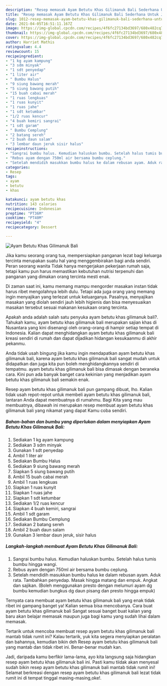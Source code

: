 ```yaml
---
description: "Resep memasak Ayam Betutu Khas Gilimanuk Bali Sederhana Untuk Jualan"
title: "Resep memasak Ayam Betutu Khas Gilimanuk Bali Sederhana Untuk Jualan"
slug: 1012-resep-memasak-ayam-betutu-khas-gilimanuk-bali-sederhana-untuk-jualan
date: 2021-04-05T16:51:11.167Z
image: https://img-global.cpcdn.com/recipes/4f6fc27134bd3697/680x482cq70/ayam-betutu-khas-gilimanuk-bali-foto-resep-utama.jpg
thumbnail: https://img-global.cpcdn.com/recipes/4f6fc27134bd3697/680x482cq70/ayam-betutu-khas-gilimanuk-bali-foto-resep-utama.jpg
cover: https://img-global.cpcdn.com/recipes/4f6fc27134bd3697/680x482cq70/ayam-betutu-khas-gilimanuk-bali-foto-resep-utama.jpg
author: Harriet Mathis
ratingvalue: 4.4
reviewcount: 15
recipeingredient:
- "1 kg ayam kampung"
- "3 sdm minyak"
- "1 sdt penyedap"
- "1 liter air"
- " Bumbu Halus"
- "9 siung bawang merah"
- "5 siung bawang putih"
- "15 buah cabai merah"
- "1 ruas lengkuas"
- "1 ruas kunyit"
- "1 ruas jahe"
- "1 sdt ketumbar"
- "1/2 ruas kencur"
- "4 buah kemiri sangrai"
- "1 sdt garam"
- " Bumbu Cemplung"
- "2 batang sereh"
- "2 buah daun salam"
- "3 lembar daun jeruk sisir halus"
recipeinstructions:
- "Sangrai bumbu halus. Kemudian haluskan bumbu. Setelah halus tumis bumbu hingga wangi."
- "Rebus ayam dengan 750ml air bersama bumbu ceplung."
- "Setelah mendidih masukkan bumbu halus ke dalam rebusan ayam. Aduk rata. Tambahkan penyedap. Masak hingga matang dan empuk. Angkat dan sajikan. (Boleh menggunakan presto dengan melumuri ayam dg bumbu kemudian bungkus dg daun pisang dan presto hingga empuk)"
categories:
- Resep
tags:
- ayam
- betutu
- khas

katakunci: ayam betutu khas 
nutrition: 143 calories
recipecuisine: Indonesian
preptime: "PT36M"
cooktime: "PT40M"
recipeyield: "4"
recipecategory: Dessert

---
```



![Ayam Betutu Khas Gilimanuk Bali](https://img-global.cpcdn.com/recipes/4f6fc27134bd3697/680x482cq70/ayam-betutu-khas-gilimanuk-bali-foto-resep-utama.jpg)

Jika kamu seorang orang tua, mempersiapkan panganan lezat bagi keluarga tercinta merupakan suatu hal yang menggembirakan bagi anda sendiri. Peran seorang  wanita Tidak hanya mengerjakan pekerjaan rumah saja, tetapi kamu pun harus memastikan kebutuhan nutrisi terpenuhi dan panganan yang dimakan orang tercinta mesti enak.

Di zaman  saat ini, kamu memang mampu mengorder masakan instan tidak harus ribet mengolahnya lebih dulu. Tetapi ada juga orang yang memang ingin menyajikan yang terlezat untuk keluarganya. Pasalnya, menyajikan masakan yang diolah sendiri jauh lebih higienis dan bisa menyesuaikan masakan tersebut sesuai makanan kesukaan orang tercinta. 



Apakah anda adalah salah satu penyuka ayam betutu khas gilimanuk bali?. Tahukah kamu, ayam betutu khas gilimanuk bali merupakan sajian khas di Nusantara yang kini disenangi oleh orang-orang di hampir setiap tempat di Indonesia. Kalian dapat menghidangkan ayam betutu khas gilimanuk bali kreasi sendiri di rumah dan dapat dijadikan hidangan kesukaanmu di akhir pekanmu.

Anda tidak usah bingung jika kamu ingin mendapatkan ayam betutu khas gilimanuk bali, karena ayam betutu khas gilimanuk bali sangat mudah untuk didapatkan dan juga kita pun boleh menghidangkannya sendiri di tempatmu. ayam betutu khas gilimanuk bali bisa dimasak dengan beraneka cara. Kini pun ada banyak banget cara kekinian yang menjadikan ayam betutu khas gilimanuk bali semakin enak.

Resep ayam betutu khas gilimanuk bali pun gampang dibuat, lho. Kalian tidak usah repot-repot untuk membeli ayam betutu khas gilimanuk bali, lantaran Anda dapat membuatnya di rumahmu. Bagi Kita yang mau membuatnya, dibawah ini merupakan resep membuat ayam betutu khas gilimanuk bali yang nikamat yang dapat Kamu coba sendiri.

<!--inarticleads1-->

##### Bahan-bahan dan bumbu yang diperlukan dalam menyiapkan Ayam Betutu Khas Gilimanuk Bali:

1. Sediakan 1 kg ayam kampung
1. Sediakan 3 sdm minyak
1. Gunakan 1 sdt penyedap
1. Ambil 1 liter air
1. Sediakan  Bumbu Halus
1. Sediakan 9 siung bawang merah
1. Siapkan 5 siung bawang putih
1. Ambil 15 buah cabai merah
1. Ambil 1 ruas lengkuas
1. Siapkan 1 ruas kunyit
1. Siapkan 1 ruas jahe
1. Siapkan 1 sdt ketumbar
1. Sediakan 1/2 ruas kencur
1. Siapkan 4 buah kemiri, sangrai
1. Ambil 1 sdt garam
1. Sediakan  Bumbu Cemplung
1. Sediakan 2 batang sereh
1. Ambil 2 buah daun salam
1. Gunakan 3 lembar daun jeruk, sisir halus




<!--inarticleads2-->

##### Langkah-langkah membuat Ayam Betutu Khas Gilimanuk Bali:

1. Sangrai bumbu halus. Kemudian haluskan bumbu. Setelah halus tumis bumbu hingga wangi.
1. Rebus ayam dengan 750ml air bersama bumbu ceplung.
1. Setelah mendidih masukkan bumbu halus ke dalam rebusan ayam. Aduk rata. Tambahkan penyedap. Masak hingga matang dan empuk. Angkat dan sajikan. (Boleh menggunakan presto dengan melumuri ayam dg bumbu kemudian bungkus dg daun pisang dan presto hingga empuk)




Ternyata cara membuat ayam betutu khas gilimanuk bali yang enak tidak ribet ini gampang banget ya! Kalian semua bisa mencobanya. Cara buat ayam betutu khas gilimanuk bali Sangat sesuai banget buat kalian yang baru akan belajar memasak maupun juga bagi kamu yang sudah lihai dalam memasak.

Tertarik untuk mencoba membuat resep ayam betutu khas gilimanuk bali mantab tidak rumit ini? Kalau tertarik, yuk kita segera menyiapkan peralatan dan bahannya, kemudian bikin deh Resep ayam betutu khas gilimanuk bali yang mantab dan tidak ribet ini. Benar-benar mudah kan. 

Jadi, daripada kamu berfikir lama-lama, ayo kita langsung saja hidangkan resep ayam betutu khas gilimanuk bali ini. Pasti kamu tiidak akan menyesal sudah bikin resep ayam betutu khas gilimanuk bali mantab tidak rumit ini! Selamat berkreasi dengan resep ayam betutu khas gilimanuk bali lezat tidak rumit ini di tempat tinggal masing-masing,oke!.

